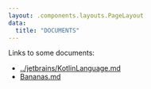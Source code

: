```yaml
---
layout: .components.layouts.PageLayout
data:
  title: "DOCUMENTS"
---
```


Links to some documents:

* [../jetbrains/KotlinLanguage.md](../jetbrains/KotlinLanguage.md)
* [Bananas.md](Bananas.md)
